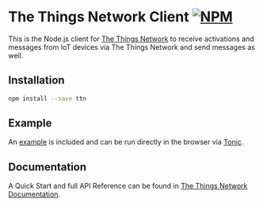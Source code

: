 # The Things Network Client [![NPM](https://img.shields.io/npm/v/ttn.svg?maxAge=2592000)](https://www.npmjs.com/package/ttn)

This is the Node.js client for [The Things Network](https://www.thethingsnetwork.org) to receive activations and messages from IoT devices via The Things Network and send messages as well.

## Installation

```bash
npm install --save ttn
```

## Example

An [example](dist/example.js) is included and can be run directly in the browser via [Tonic](https://tonicdev.com/npm/ttn).

## Documentation

A Quick Start and full API Reference can be found in [The Things Network Documentation](https://www.thethingsnetwork.org/docs/node-js/).